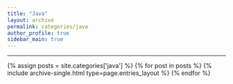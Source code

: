 ```yaml
---
title: "Java"
layout: archive
permalink: categories/java
author_profile: true
sidebar_main: true
---
```


***

{% assign posts = site.categories['java'] %}
{% for post in posts %} {% include archive-single.html type=page.entries_layout %} {% endfor %}